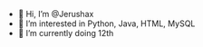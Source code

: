 - 👋 Hi, I’m @Jerushax
- 👀 I’m interested in Python, Java, HTML, MySQL
- 🌱 I’m currently doing 12th
  


<!---
Jerushax/Jerushax is a ✨ special ✨ repository because its `README.md` (this file) appears on your GitHub profile.
You can click the Preview link to take a look at your changes.
--->
